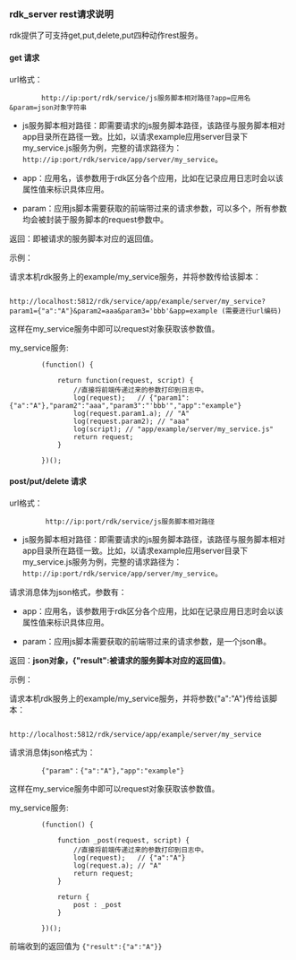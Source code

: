 ### rdk_server rest请求说明

rdk提供了可支持get,put,delete,put四种动作rest服务。

#### get 请求
url格式：

        	http://ip:port/rdk/service/js服务脚本相对路径?app=应用名&param=json对象字符串

- js服务脚本相对路径：即需要请求的js服务脚本路径，该路径与服务脚本相对app目录所在路径一致。比如，以请求example应用server目录下my_service.js服务为例，完整的请求路径为：`http://ip:port/rdk/service/app/server/my_service`。

- app：应用名，该参数用于rdk区分各个应用，比如在记录应用日志时会以该属性值来标识具体应用。

- param：应用js脚本需要获取的前端带过来的请求参数，可以多个，所有参数均会被封装于服务脚本的request参数中。

返回：即被请求的服务脚本对应的返回值。

示例：

请求本机rdk服务上的example/my_service服务，并将参数传给该脚本：

   			http://localhost:5812/rdk/service/app/example/server/my_service?param1={"a":"A"}&param2=aaa&param3='bbb'&app=example (需要进行url编码)

这样在my_service服务中即可以request对象获取该参数值。

my_service服务:

			(function() {
			
			    return function(request, script) {
					//直接将前端传递过来的参数打印到日志中。
					log(request);   // {"param1":{"a":"A"},"param2":"aaa","param3":"'bbb'","app":"example"}
					log(request.param1.a); // "A"
					log(request.param2); // "aaa"
					log(script); // "app/example/server/my_service.js"
					return request;
			    }
			
			})();

#### post/put/delete 请求
url格式：

        	 http://ip:port/rdk/service/js服务脚本相对路径

- js服务脚本相对路径：即需要请求的js服务脚本路径，该路径与服务脚本相对app目录所在路径一致。比如，以请求example应用server目录下my_service.js服务为例，完整的请求路径为：`http://ip:port/rdk/service/app/server/my_service`。

请求消息体为json格式，参数有：

- app：应用名，该参数用于rdk区分各个应用，比如在记录应用日志时会以该属性值来标识具体应用。

- param：应用js脚本需要获取的前端带过来的请求参数，是一个json串。

返回：**json对象，{"result":被请求的服务脚本对应的返回值}**。

示例：

请求本机rdk服务上的example/my_service服务，并将参数{"a":"A"}传给该脚本：

   			http://localhost:5812/rdk/service/app/example/server/my_service

请求消息体json格式为：

   			{"param"：{"a":"A"},"app":"example"}

这样在my_service服务中即可以request对象获取该参数值。

my_service服务:

			(function() {
			
			    function _post(request, script) {
					//直接将前端传递过来的参数打印到日志中。
					log(request);   // {"a":"A"}
					log(request.a); // "A"
					return request;
			    }

			    return {
			    	post : _post
			    }
			
			})();

前端收到的返回值为 `{"result":{"a":"A"}}`	

